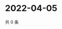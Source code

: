 # 2022-04-05

共 0 条

<!-- BEGIN WEIBO -->
<!-- 最后更新时间 Tue Apr 05 2022 16:22:57 GMT+0800 (China Standard Time) -->

<!-- END WEIBO -->
